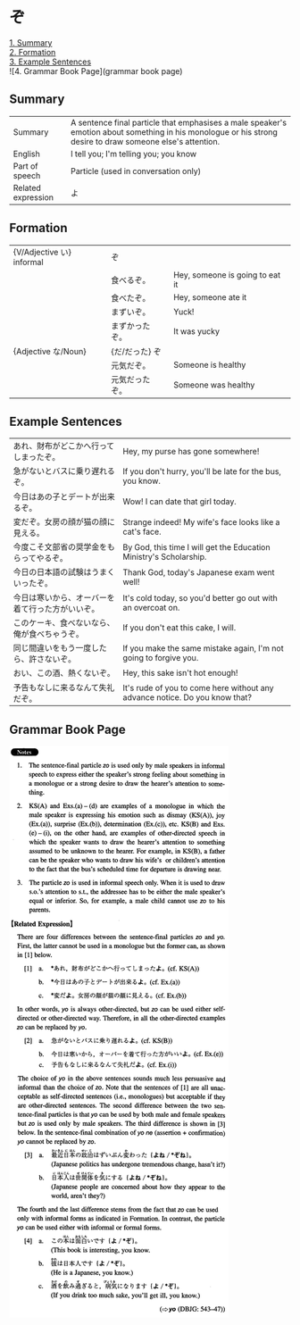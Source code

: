 # ぞ

[1. Summary](#summary)<br>
[2. Formation](#formation)<br>
[3. Example Sentences](#example-sentences)<br>
![4. Grammar Book Page](grammar book page)<br>


## Summary

<table><tr>   <td>Summary</td>   <td>A sentence final particle that emphasises a male speaker's emotion about something in his monologue or his strong desire to draw someone else's attention.</td></tr><tr>   <td>English</td>   <td>I tell you; I'm telling you; you know</td></tr><tr>   <td>Part of speech</td>   <td>Particle (used in conversation only)</td></tr><tr>   <td>Related expression</td>   <td>よ</td></tr></table>

## Formation

<table class="table"><tbody><tr class="tr head"><td class="td"><span class="bold">{V/Adjective い} informal</span></td><td class="td"><span class="concept">ぞ</span></td><td class="td"></td></tr><tr class="tr"><td class="td"></td><td class="td"><span>食べる</span><span class="concept">ぞ</span><span>。</span></td><td class="td"><span>Hey, someone is going to eat it</span></td></tr><tr class="tr"><td class="td"></td><td class="td"><span>食べた</span><span class="concept">ぞ</span><span>。</span></td><td class="td"><span>Hey, someone ate it</span></td></tr><tr class="tr"><td class="td"></td><td class="td"><span>まずい</span><span class="concept">ぞ</span><span>。</span></td><td class="td"><span>Yuck!</span></td></tr><tr class="tr"><td class="td"></td><td class="td"><span>まずかった</span><span class="concept">ぞ</span><span>。</span></td><td class="td"><span>It was yucky</span></td></tr><tr class="tr head"><td class="td"><span class="bold">{Adjective な/Noun}</span></td><td class="td"><span>{だ/だった} </span><span class="concept">ぞ</span></td><td class="td"></td></tr><tr class="tr"><td class="td"></td><td class="td"><span>元気だ</span><span class="concept">ぞ</span><span>。</span></td><td class="td"><span>Someone is healthy</span></td></tr><tr class="tr"><td class="td"></td><td class="td"><span>元気だった</span><span class="concept">ぞ</span><span>。</span></td><td class="td"><span>Someone was healthy</span></td></tr></tbody></table>

## Example Sentences

<table><tr>   <td>あれ、財布がどこかへ行ってしまったぞ。</td>   <td>Hey, my purse has gone somewhere!</td></tr><tr>   <td>急がないとバスに乗り遅れるぞ。</td>   <td>If you don't hurry, you'll be late for the bus, you know.</td></tr><tr>   <td>今日はあの子とデートが出来るぞ。</td>   <td>Wow! I can date that girl today.</td></tr><tr>   <td>変だぞ。女房の顔が猫の顔に見える。</td>   <td>Strange indeed! My wife's face looks like a cat's face.</td></tr><tr>   <td>今度こそ文部省の奨学金をもらってやるぞ。</td>   <td>By God, this time I will get the Education Ministry's Scholarship.</td></tr><tr>   <td>今日の日本語の試験はうまくいったぞ。</td>   <td>Thank God, today's Japanese exam went well!</td></tr><tr>   <td>今日は寒いから、オーバーを着て行った方がいいぞ。</td>   <td>It's cold today, so you'd better go out with an overcoat on.</td></tr><tr>   <td>このケーキ、食べないなら、俺が食べちゃうぞ。</td>   <td>If you don't eat this cake, I will.</td></tr><tr>   <td>同じ間違いをもう一度したら、許さないぞ。</td>   <td>If you make the same mistake again, I'm not going to forgive you.</td></tr><tr>   <td>おい、この酒、熱くないぞ。</td>   <td>Hey, this sake isn't hot enough!</td></tr><tr>   <td>予告もなしに来るなんて失礼だぞ。</td>   <td>It's rude of you to come here without any advance notice. Do you know that?</td></tr></table>

## Grammar Book Page

![](../img/Intermediateぞ.png)

